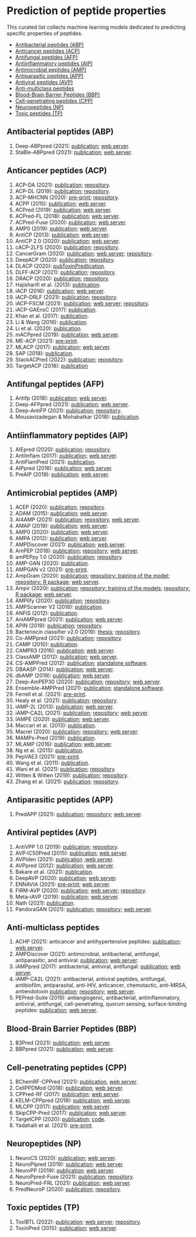 # Prediction of peptide properties

This curated list collects machine learning models dedicated to predicting specific properties of peptides.

- [Antibacterial peptides (ABP)](#antibacterial-peptides-abp)
- [Anticancer peptides (ACP)](#anticancer-peptides-acp)
- [Antifungal peptides (AFP)](#antifungal-peptides-afp)
- [Antiinflammatory peptides (AIP)](#antiinflammatory-peptides-aip)
- [Antimicrobial peptides (AMP)](#antimicrobial-peptides-amp)
- [Antiparasitic peptides (APP)](#antiparasitic-peptides-app)
- [Antiviral peptides (AVP)](#antiviral-peptides-avp)
- [Anti-multiclass peptides](#anti-multiclass-peptides)
- [Blood-Brain Barrier Peptides (BBP)](#blood-brain-barrier-peptides-bbp)
- [Cell-penetrating peptides (CPP)](#cell-penetrating-peptides-cpp)
- [Neuropeptides (NP)](#neuropeptides-np)
- [Toxic peptides (TP)](#toxic-peptides-tp)

## Antibacterial peptides (ABP)

1. Deep-ABPpred (2021): [publication](https://doi.org/10.1093/bib/bbab065); [web server](https://abppred.anvil.app/).
1. StaBle-ABPpred (2021): [publication](https://doi.org/10.1093/bib/bbab439); [web server](https://stable-abppred.anvil.app).

## Anticancer peptides (ACP)

1. ACP-DA (2021): [publication](https://doi.org/10.3389/fgene.2021.698477); [repository](https://github.com/chenxgscuec/ACPDA).
1. ACP-DL (2019): [publication](https://doi.org/10.1016/j.omtn.2019.04.025); [repository](https://github.com/haichengyi/ACP-DL).
1. ACP-MHCNN (2020): [pre-print](https://doi.org/10.1101/2020.09.25.313668); [repository](https://github.com/mrzResearchArena/Anticancer-Peptides-CNN).
1. ACPP (2015): [publication](https://doi.org/10.1007/s10989-014-9435-7); [web server](http://acpp.bicpu.edu.in/predict.php).
1. ACPred (2019): [publication](https://doi.org/10.3390/molecules24101973); [web server](http://codes.bio/acpred).
1. ACPred-FL (2018): [publication](https://doi.org/10.1093/bioinformatics/bty451); [web server](http://server.malab.cn/ACPred-FL).
1. ACPred-Fuse (2020): [publication](https://doi.org/10.1093/bib/bbz088); [web server](http://server.malab.cn/ACPred-Fuse).
1. AMP0 (2019): [publication](https://ieeexplore.ieee.org/document/9106755); [web server](http://ampzero.pythonanywhere.com).
1. AntiCP (2013): [publication](https://doi.org/10.1038/srep02984); [web server](http://crdd.osdd.net/raghava/anticp).
1. AntiCP 2.0 (2020): [publication](https://doi.org/10.1093/bib/bbaa153); [web server](https://webs.iiitd.edu.in/raghava/anticp2).
1. cACP-2LFS (2020): [publication](http://doi.org/10.1109/ACCESS.2020.3009125); [repository](https://github.com/shahidawkum/cACP-2LFS).
1. CancerGram (2020): [publication](https://www.mdpi.com/1999-4923/12/11/1045); [web server](http://biongram.biotech.uni.wroc.pl/CancerGram); [repository](https://github.com/BioGenies/CancerGram-analysis).
1. DeepACP (2020): [publication](https://doi.org/10.1016/j.omtn.2020.10.005); [repository](https://github.com/jingry/autoBioSeqpy/tree/master/examples/anticancer_peptide_prediction).
1. DLACP (2020): [pubToxinPredlication](http://doi.org/10.1109/BIBM49941.2020.9313572).
1. DLFF-ACP (2021): [publication](https://doi.org/10.7717/peerj.11906); [repository](https://github.com/wame-ng/DLFF-ACP).
1. DRACP (2020): [publication](https://doi.org/10.1186/s12859-020-03812-y); [repository](https://github.com/zty2009/ACP).
1. Hajisharifi et al. (2013): [publication](https://doi.org/10.1016/j.jtbi.2013.08.037).
1. iACP (2016): [publication](https://doi.org/10.18632/oncotarget.7815); [web server](http://lin-group.cn/server/iACP).
1. iACP-DRLF (2021): [publication](https://doi.org/10.1093/bib/bbab008); [repository](https://github.com/zhibinlv/iACP-DRLF).
1. iACP-FSCM (2021): [publication](https://doi.org/10.1038/s41598-021-82513-9); [web server](http://camt.pythonanywhere.com/iACP-FSCM); [repository](https://github.com/Shoombuatong/Dataset-Code/tree/master/iACP-FSCM).
1. iACP-GAEnsC (2017): [publication](https://doi.org/10.1016/j.artmed.2017.06.008).
1. Khan et al. (2017): [publication](https://doi.org/10.1145/3168776.3168787).
1. Li & Wang (2016): [publication](https://doi.org/10.1038/srep33910).
1. Li et al. (2020): [publication](https://doi.org/10.3389/fbioe.2020.00892).
1. mACPpred (2019): [publication](https://www.mdpi.com/1422-0067/20/8/1964); [web server](http://www.thegleelab.org/mACPpred).
1. ME-ACP (2021): [pre-print](https://doi.org/10.1101/2021.11.22.469543).
1. MLACP (2017): [publication](https://doi.org/10.18632/oncotarget.20365); [web server](http://www.thegleelab.org/MLACP/MLACP.html).
1. SAP (2018): [publication](https://doi.org/10.3390/genes9030158).
1. StackACPred (2022): [publication](https://doi.org/10.1016/j.chemolab.2021.104458); [repository](https://github.com/Muhammad-Arif-NUST/StackACPred-).
1. TargetACP (2018): [publication](https://doi.org/10.1016/j.chemolab.2018.09.007)


## Antifungal peptides (AFP)

1. Antifp (2018): [publication](https://doi.org/10.3389/fmicb.2018.00323); [web server](https://webs.iiitd.edu.in/raghava/antifp).
1. Deep-AFPpred (2021): [publication](https://doi.org/10.1093/bib/bbab422); [web server](https://afppred.anvil.app/).
1. Deep-AntiFP (2021): [publication](https://doi.org/10.1016/j.chemolab.2020.104214); [repository](https://github.com/shahidawkum/Deep-AntiFP).
1. Mousavizadegan & Mohabatkar (2018): [publication](http://doi.org/10.1142/S0219720018500166).


## Antiinflammatory peptides (AIP)

1. AIEpred (2020): [publication](https://doi.org/10.1109/TCBB.2020.2968419); [repository](https://github.com/guofei-tju/Ensemble-classifier-chain-model).
1. AntiInflam (2017): [publication](https://doi.org/10.1186/s12967-016-1103-6); [web server](http://metagenomics.iiserb.ac.in/antiinflam).
1. AntiFlamPred (2021): [publication](https://doi.org/10.32604/cmc.2021.017297).
1. AIPpred (2018): [publication](https://doi.org/10.3389/fphar.2018.00276); [web server](http://www.thegleelab.org/AIPpred).
1. PreAIP (2019): [publication](https://doi.org/10.3389/fgene.2019.00129); [web server](http://kurata14.bio.kyutech.ac.jp/PreAIP).


## Antimicrobial peptides (AMP)

1. ACEP (2020): [publication](https://doi.org/10.1186/s12864-020-06978-0); [repository](https://github.com/Fuhaoyi/ACEP).
1. ADAM (2015): [publication](https://doi.org/10.1155/2015/475062); [web server](http://bioinformatics.cs.ntou.edu.tw/adam/tool.html).
1. AI4AMP (2021): [publication](https://doi.org/10.1128/mSystems.00299-21); [repository](https://github.com/LinTzuTang/AI4AMP_predictor), [web server](http://symbiosis.iis.sinica.edu.tw/PC_6/).
1. AMAP (2019): [publication](https://doi.org/10.1016/j.compbiomed.2019.02.018); [web server](http://amap.pythonanywhere.com/).
1. AMP0 (2020): [publication](https://doi.org/10.1109/TCBB.2020.2999399); [web server](http://ampzero.pythonanywhere.com).
1. AMPA (2012): [publication](https://doi.org/10.1093/bioinformatics/btr604); [web server](http://tcoffee.crg.cat/apps/ampa/do).
1. AMPDiscover (2021): [publication](https://doi.org/10.1021/acs.jcim.1c00251); [web server](https://biocom-ampdiscover.cicese.mx/).
1. AmPEP (2018): [publication](https://doi.org/10.1038/s41598-018-19752-w); [repository](https://github.com/siuwengin/AmPEP); [web server](https://cbbio.online/AxPEP/).
1. amPEPpy 1.0 (2020): [publication](https://doi.org/10.1093/bioinformatics/btaa917); [repository](https://github.com/tlawrence3/amPEPpy).
1. AMP-GAN (2020): [publication](https://doi.org/10.1101/2020.10.02.324087).
1. AMPGAN v2 (2021): [pre-print](https://doi.org/10.1101/2020.11.18.388843).
1. AmpGram (2020): [publication](https://doi.org/10.3390/ijms21124310); [repository: training of the model](https://github.com/michbur/AmpGram-analysis); [repository: R package](https://github.com/michbur/AmpGram); [web server](http://biongram.biotech.uni.wroc.pl/AmpGram/).
1. Ampir (2020): [publication](https://doi.org/10.1093/bioinformatics/btaa653); [repository: training of the models](https://github.com/Legana/AMP_pub); [repository: R package](https://github.com/Legana/ampir); [web server](https://ampir.marine-omics.net/).
1. AMPlify (2020): [publication](https://doi.org/10.1101/2020.06.16.155705); [repository](https://github.com/bcgsc/AMPlify).
1. AMPScanner V2 (2018): [publication](https://doi.org/10.1093/bioinformatics/bty179).
1. ANFIS (2012): [publication](https://doi.org/10.1002/bip.22066).
1. AniAMPpred (2021): [publication](https://doi.org/10.1093/bib/bbab242); [web server](https://aniamppred.anvil.app/).
1. APIN (2019): [publication](https://doi.org/10.1186/s12859-019-3327-y); [repository](https://github.com/zhanglabNKU/APIN).
1. Bacteriocin classifier v2.0 (2019): [thesis](https://github.com/lassebuurrasmussen/bacteriocin_classifier_v2.0/blob/master/paper/thesis.pdf); [repository](https://github.com/lassebuurrasmussen/bacteriocin_classifier_v2.0).
1. Co-AMPpred (2021): [publication](https://doi.org/10.1186/s12859-021-04305-2); [repository](https://github.com/onkarS23/CoAMPpred).
1. CAMP (2010): [publication](https://doi.org/10.1093/nar/gkp1021).
1. CAMPR3 (2016): [publication](https://doi.org/10.1093/nar/gkv1051); [web server](http://www.camp.bicnirrh.res.in/predict/).
1. ClassAMP (2012): [publication](https://doi.org/10.1109/TCBB.2012); [web server](http://www.bicnirrh.res.in/classamp/predict.php).
1. CS-AMPPred (2012): [publication](https://doi.org/10.1371/journal.pone.0051444); [standalone software](https://sourceforge.net/projects/csamppred/).
1. DBAASP (2014): [publication](https://doi.org/10.1111/1574-6968.12489); [web server](https://dbaasp.org/prediction/general).
1. dbAMP (2019): [publication](10.1093/nar/gky1030); [web server](http://csb.cse.yzu.edu.tw/dbAMP/).
1. Deep-AmPEP30 (2020): [publication](https://doi.org/10.1016/j.omtn.2020.05.006); [repository](https://sourceforge.net/projects/axpep/); [web server](https://cbbio.online/AxPEP/).
1. Ensemble-AMPPred (2021): [publication](https://doi.org/10.3390/genes12020137); [standalone software](http://ncrna-pred.com/Hybrid_AMPPred.htm).
1. Ferrell et al. (2021): [pre-print](https://doi.org/10.1101/2020.10.02.324087).
1. Healy et al. (2021): [publication](https://doi.org/10.1007/978-3-030-86258-9_2); [repository](https://github.com/gmit-amp-res).
1. iAMP-2L (2013): [publication](https://doi.org/10.1016/j.ab.2013.01.019); [web server](http://www.jci-bioinfo.cn/iAMP-2L).
1. iAMP-CA2L (2021): [publication](https://doi.org/10.1093/bib/bbab209); [repository](https://github.com/liujin66/iAMP-CA2L); [web server](http://www.jci-bioinfo.cn/iAMP-CA2L).
1. IAMPE (2020): [publication](https://doi.org/10.1021/acs.jcim.0c00841); [web server](http://cbb1.ut.ac.ir/).
1. Maccari et al. (2013): [publication](https://doi.org/10.1371/journal.pcbi.1003212).
1. Macrel (2020): [publication](https://doi.org/10.7717/peerj.10555); [repository](https://github.com/BigDataBiology/macrel); [web server](https://big-data-biology.org/software/macrel).
1. MAMPs-Pred (2019): [publication](https://doi.org/10.1186/s12859-019-2766-9).
1. MLAMP (2016): [publication](https://doi.org/10.1093/bioinformatics/btw560); [web server](http://www.jci-bioinfo.cn/MLAMP).
1. Ng et al. (2015): [publication](https://doi.org/10.1155/2015/212715).
1. PepVAE3 (2021): [pre-print](https://doi.org/10.1101/2021.04.07.438720).
1. Wang et al. (2011): [publication](https://doi.org/10.1371/journal.pone.0018476).
1. Wani et al. (2021): [publication](https://doi.org/10.1007/s11517-021-02443-6); [repository](https://static-content.springer.com/esm/art%3A10.1007%2Fs11517-021-02443-6/MediaObjects/11517_2021_2443_MOESM1_ESM.docx).
1. Witten & Witten (2019): [publication](https://doi.org/10.1101/692681); [repository](https://github.com/zswitten/Antimicrobial-Peptides).
1. Zhang et al. (2021): [publication](https://doi.org/10.1093/bib/bbab200); [repository](https://github.com/BioSequenceAnalysis/Bert-Protein).


## Antiparasitic peptides (APP)

1. PredAPP (2021): [publication](https://doi.org/10.1007/s12539-021-00484-x); [repository](https://github.com/xialab-ahu/PredAPP); [web server](http://predapp.xialab.info/).

## Antiviral peptides (AVP)

1. AntiVPP 1.0 (2019): [publication](https://doi.org/10.1016/j.compbiomed.2019.02.011); [repository](https://github.com/bio-coding/AntiVPP).
1. AVP‐IC50Pred (2015): [publication](https://doi.org/10.1002/bip.22703); [web server](http://crdd.osdd.net/servers/ic50avp).
1. AVPIden (2021): [publication](https://doi.org/10.1093/bib/bbab263) ;[web server](https://awi.cuhk.edu.cn/AVPIden/).
1. AVPpred (2012): [publication](https://doi.org/10.1093/nar/gks450); [web server](http://crdd.osdd.net/servers/avppred).
1. Bakare et al. (2021): [publication](https://doi.org/10.1038/s41598-021-00223-8).
1. DeepAVP (2020): [publication](https://doi.org/10.1109/JBHI.2020.2977091); [web server](http://www.lbci.cn/deepavp/index.html).
1. ENNAVIA (2021): [pre-print](https://doi.org/10.1101/2021.03.25.436982); [web server](https://research.timmons.eu/ennavia).
1. FIRM-AVP (2020): [publication](https://doi.org/10.1038/s41598-020-76161-8); [web server](https://msc-viz.emsl.pnnl.gov/AVPR/); [repository](https://github.com/pmartR/FIRM-AVP).
1. Meta-iAVP (2019): [publication](https://doi.org/10.3390/ijms20225743); [web server](http://codes.bio/meta-iavp).
1. Nath (2021): [publication](https://doi.org/10.1016/j.compbiolchem.2021.107588).
1. PandoraGAN (2021): [publication](https://doi.org/10.1101/2021.02.15.431193); [repository](https://gitlab.com/shraddha.surana/antiviral-peptide-predictions-using-gan); [web server](https://pandora-gan.herokuapp.com/).


## Anti-multiclass peptides

1. ACHP (2021): anticancer and antihypertensive peptides: [publication](https://doi.org/10.1007/s10989-021-10222-y); [web server](http://118.178.58.31:9801/).
1. AMPDiscover (2021): antimicrobial, antibacterial, antifungal, antiparasitic, and antiviral: [publication](https://doi.org/10.1021/acs.jcim.1c00251); [web server](https://biocom-ampdiscover.cicese.mx/).
1. iAMPpred (2017): antibacterial, antiviral, antifungal: [publication](https://doi.org/10.1038/srep42362); [web server](http://cabgrid.res.in:8080/amppred).
1. iAMP-CA2L (2021): antibacterial, antiviral peptides, antifungal, antibiofilm, antiparasital, anti-HIV, anticancer, chemotactic, anti-MRSA, antiendotoxin [publication](https://doi.org/10.1093/bib/bbab209); [repository](https://github.com/liujin66/iAMP-CA2L); [web server](http://www.jci-bioinfo.cn/).
1. PEPred-Suite (2019): antiangiogenic, antibacterial, antiinflammatory, antiviral, antifungal, cell-penetrating, quorum sensing, surface-binding peptides: [publication](https://doi.org/10.1093/bioinformatics/btz246); [web server](http://server.malab.cn/PEPred-Suite/).

## Blood-Brain Barrier Peptides (BBP)

1. B3Pred (2021): [publication](https://doi.org/10.3390/pharmaceutics13081237); [web server](https://webs.iiitd.edu.in/raghava/b3pred/).
1. BBPpred (2021): [publication](https://doi.org/10.1021/acs.jcim.0c01115); [web server](http://BBPpred.xialab.info).

## Cell-penetrating peptides (CPP)

1. BChemRF-CPPred (2021): [publication](https://doi.org/10.1038/s41598-021-87134-w), [web server](http://comptools.linc.ufpa.br/BChemRF-CPPred).
1. CellPPDMod (2018): [publication](https://doi.org/10.3389/fmicb.2018.00725), [web server](http://webs.iiitd.edu.in/raghava/cellppdmod/). 
1. CPPred-RF (2017): [publication](https://doi.org/10.1021/acs.jproteome.7b00019); [web server](http://server.malab.cn/CPPred-RF/).
1. KELM-CPPpred (2018): [publication](https://doi.org/10.1021/acs.jproteome.8b00322); [web server](http://sairam.people.iitgn.ac.in/KELM-CPPpred.html).
1. MLCPP (2017): [publication](https://doi.org/10.1021/acs.jproteome.8b00148); [web server](www.thegleelab.org/MLCPP).
1. SkipCPP-Pred (2017): [publication](https://doi.org/10.1186/s12864-017-4128-1); [web server](http://server.malab.cn/SkipCPP-Pred/Index.html).
1. TargetCPP (2020): [publication](https://doi.org/10.1007/s10822-020-00307-z); [code](https://static-content.springer.com/esm/art%3A10.1007%2Fs10822-020-00307-z/MediaObjects/10822_2020_307_MOESM2_ESM.zip).
1. Yadahalli et al. (2021): [pre-print](https://doi.org/10.1101/2020.10.15.341149). 

## Neuropeptides (NP)

1. NeuroCS (2020): [publication](https://doi.org/10.2174/0929866526666191112150636); [web server](http://i.uestc.edu.cn/NeuroCS/dist/index.html#/).
1. NeuroPIpred (2019): [publication](https://doi.org/10.1038/s41598-019-41538-x); [web server](http://i.uestc.edu.cn/neuropeptide/neuropp/home.html).
1. NeuroPP (2019): [publication](https://doi.org/10.1007/s12539-018-0287-2); [web server](http://i.uestc.edu.cn/neuropeptide/neuropp/home.html).
1. NeuroPpred-Fuse (2021): [publication](https://doi.org/10.1093/bib/bbab310); [repository](https://github.com/mingmingjiang1/NeuroPpred-Fuse).
1. NeuroPred-FRL (2021): [publication](https://doi.org/10.1093/bib/bbab167); [web server](http://kurata14.bio.kyutech.ac.jp/NeuroPred-FRL/prediction.php).
1. PredNeuroP (2020): [publication](https://doi.org/10.1021/acs.jproteome.0c00276); [repository](https://github.com/xialab-ahu/PredNeuroP).

## Toxic peptides (TP)

1. ToxIBTL (2022): [publication](https://doi.org/10.1093/bioinformatics/btac006); [web server](http://server.wei-group.net/ToxIBTL); [repository](https://github.com/WLYLab/ToxIBTL).
1. ToxinPred (2015): [publication](https://doi.org/10.1007/978-1-4939-2285-7_7); [web server](https://webs.iiitd.edu.in/raghava/toxinpred/algo.php).